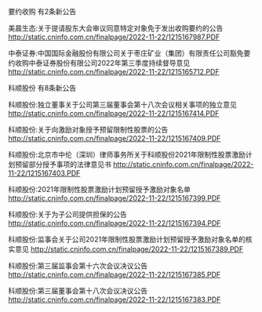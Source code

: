 要约收购 有2条新公告 

美晨生态:关于提请股东大会审议同意特定对象免于发出收购要约的公告 http://static.cninfo.com.cn/finalpage/2022-11-22/1215167987.PDF 

中泰证券:中国国际金融股份有限公司关于枣庄矿业（集团）有限责任公司豁免要约收购中泰证券股份有限公司2022年第三季度持续督导意见 http://static.cninfo.com.cn/finalpage/2022-11-22/1215165712.PDF 

科顺股份 有8条新公告 

科顺股份:独立董事关于公司第三届董事会第十八次会议相关事项的独立意见 http://static.cninfo.com.cn/finalpage/2022-11-22/1215167414.PDF 

科顺股份:关于向激励对象授予预留限制性股票的公告 http://static.cninfo.com.cn/finalpage/2022-11-22/1215167409.PDF 

科顺股份:北京市中伦（深圳）律师事务所关于科顺股份2021年限制性股票激励计划预留部分授予事项的法律意见书 http://static.cninfo.com.cn/finalpage/2022-11-22/1215167403.PDF 

科顺股份:2021年限制性股票激励计划预留授予激励对象名单 http://static.cninfo.com.cn/finalpage/2022-11-22/1215167399.PDF 

科顺股份:关于为子公司提供担保的公告 http://static.cninfo.com.cn/finalpage/2022-11-22/1215167394.PDF 

科顺股份:监事会关于公司2021年限制性股票激励计划预留授予激励对象名单的核实意见 http://static.cninfo.com.cn/finalpage/2022-11-22/1215167389.PDF 

科顺股份:第三届监事会第十六次会议决议公告 http://static.cninfo.com.cn/finalpage/2022-11-22/1215167385.PDF 

科顺股份:第三届董事会第十八次会议决议公告 http://static.cninfo.com.cn/finalpage/2022-11-22/1215167383.PDF 

